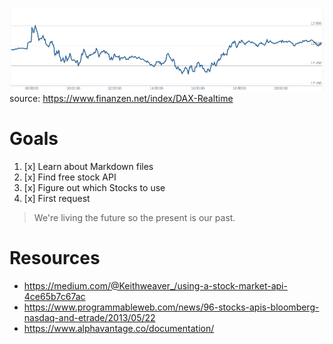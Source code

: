 ![DAX](./images/DAX.png)
source: https://www.finanzen.net/index/DAX-Realtime

# Goals
1. [x] Learn about Markdown files
1. [x] Find free stock API
1. [x] Figure out which Stocks to use
1. [x] First request

> We're living the future so
> the present is our past.

# Resources
* https://medium.com/@Keithweaver_/using-a-stock-market-api-4ce65b7c67ac
* https://www.programmableweb.com/news/96-stocks-apis-bloomberg-nasdaq-and-etrade/2013/05/22
* https://www.alphavantage.co/documentation/
